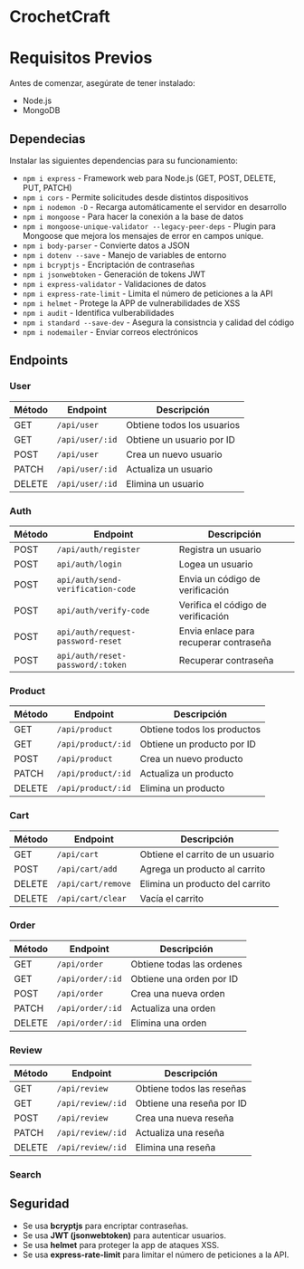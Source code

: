 # CrochetCraft

# Requisitos Previos

Antes de comenzar, asegúrate de tener instalado:

- Node.js
- MongoDB

## Dependecias

Instalar las siguientes dependencias para su funcionamiento:

- `npm i express` - Framework web para Node.js (GET, POST, DELETE, PUT, PATCH)
- `npm i cors` - Permite solicitudes desde distintos dispositivos
- `npm i nodemon -D` - Recarga automáticamente el servidor en desarrollo
- `npm i mongoose` - Para hacer la conexión a la base de datos
- `npm i mongoose-unique-validator --legacy-peer-deps` - Plugin para Mongoose que mejora los mensajes de error en campos unique.
- `npm i body-parser` - Convierte datos a JSON
- `npm i dotenv --save` - Manejo de variables de entorno
- `npm i bcryptjs` - Encriptación de contraseñas
- `npm i jsonwebtoken` - Generación de tokens JWT
- `npm i express-validator` - Validaciones de datos
- `npm i express-rate-limit` - Limita el número de peticiones a la API
- `npm i helmet` - Protege la APP de vulnerabilidades de XSS
- `npm i audit` - Identifica vulberabilidades
- `npm i standard --save-dev` - Asegura la consistncia y calidad del código
- `npm i nodemailer` - Enviar correos electrónicos

## Endpoints

### User

| Método | Endpoint        | Descripción                |
| ------ | --------------- | -------------------------- |
| GET    | `/api/user`     | Obtiene todos los usuarios |
| GET    | `/api/user/:id` | Obtiene un usuario por ID  |
| POST   | `/api/user`     | Crea un nuevo usuario      |
| PATCH  | `/api/user/:id` | Actualiza un usuario       |
| DELETE | `/api/user/:id` | Elimina un usuario         |

### Auth

| Método | Endpoint                          | Descripción                            |
| ------ | --------------------------------- | -------------------------------------- |
| POST   | `/api/auth/register`              | Registra un usuario                    |
| POST   | `api/auth/login`                  | Logea un usuario                       |
| POST   | `api/auth/send-verification-code` | Envia un código de verificación        |
| POST   | `api/auth/verify-code`            | Verifica el código de verificación     |
| POST   | `api/auth/request-password-reset` | Envia enlace para recuperar contraseña |
| POST   | `api/auth/reset-password/:token`  | Recuperar contraseña                   |

### Product

| Método | Endpoint           | Descripción                 |
| ------ | ------------------ | --------------------------- |
| GET    | `/api/product`     | Obtiene todos los productos |
| GET    | `/api/product/:id` | Obtiene un producto por ID  |
| POST   | `/api/product`     | Crea un nuevo producto      |
| PATCH  | `/api/product/:id` | Actualiza un producto       |
| DELETE | `/api/product/:id` | Elimina un producto         |

### Cart

| Método | Endpoint           | Descripción                      |
| ------ | ------------------ | -------------------------------- |
| GET    | `/api/cart`        | Obtiene el carrito de un usuario |
| POST   | `/api/cart/add`    | Agrega un producto al carrito    |
| DELETE | `/api/cart/remove` | Elimina un producto del carrito  |
| DELETE | `/api/cart/clear`  | Vacía el carrito                 |

### Order

| Método | Endpoint         | Descripción               |
| ------ | ---------------- | ------------------------- |
| GET    | `/api/order`     | Obtiene todas las ordenes |
| GET    | `/api/order/:id` | Obtiene una orden por ID  |
| POST   | `/api/order`     | Crea una nueva orden      |
| PATCH  | `/api/order/:id` | Actualiza una orden       |
| DELETE | `/api/order/:id` | Elimina una orden         |

### Review

| Método | Endpoint          | Descripción               |
| ------ | ----------------- | ------------------------- |
| GET    | `/api/review`     | Obtiene todos las reseñas |
| GET    | `/api/review/:id` | Obtiene una reseña por ID |
| POST   | `/api/review`     | Crea una nueva reseña     |
| PATCH  | `/api/review/:id` | Actualiza una reseña      |
| DELETE | `/api/review/:id` | Elimina una reseña        |

### Search

## Seguridad

- Se usa **bcryptjs** para encriptar contraseñas.
- Se usa **JWT (jsonwebtoken)** para autenticar usuarios.
- Se usa **helmet** para proteger la app de ataques XSS.
- Se usa **express-rate-limit** para limitar el número de peticiones a la API.
